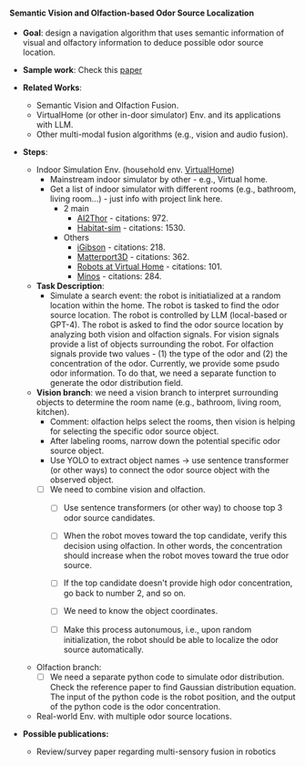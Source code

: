 #### Semantic Vision and Olfaction-based Odor Source Localization
* **Goal**: design a navigation algorithm that uses semantic information of visual and olfactory information to deduce possible odor source location. 
* **Sample work**: Check this [paper](./../../../Reference/semantic_OSL.pdf) 

* **Related Works**:
  * Semantic Vision and Olfaction Fusion.
  * VirtualHome (or other in-door simulator) Env. and its applications with LLM.
  * Other multi-modal fusion algorithms (e.g., vision and audio fusion).

* **Steps**:
  * Indoor Simulation Env. (household env. [VirtualHome](http://virtual-home.org/))
      * Mainstream indoor simulator by other - e.g., Virtual home.
      * Get a list of indoor simulator with different rooms (e.g., bathroom, living room...) - just info with project link here.
        * 2 main
          * [AI2Thor](https://ai2thor.allenai.org/) - citations: 972.
          * [Habitat-sim](https://github.com/facebookresearch/habitat-sim) - citations: 1530.
        * Others
          * [iGibson](https://stanfordvl.github.io/iGibson/intro.html) - citations: 218.
          * [Matterport3D](https://niessner.github.io/Matterport/) - citations: 362.
          * [Robots at Virtual Home](https://github.com/DavidFernandezChaves/RobotAtVirtualHome) - citations: 101.
          * [Minos](https://minosworld.github.io/) - citations: 284.
  * **Task Description**:
    * Simulate a search event: the robot is initiatialized at a random location within the home. The robot is tasked to find the odor source   location. The robot is controlled by LLM (local-based or GPT-4). The robot is asked to find the odor source location by analyzing both vision and olfaction signals. For vision signals provide a list of objects surrounding the robot. For olfaction signals provide two values - (1) the type of the odor and (2) the concentration of the odor. Currently, we provide some psudo odor information. To do that, we need a separate function to generate the odor distribution field. 
  * **Vision branch**: we need a vision branch to interpret surrounding objects to determine the room name (e.g., bathroom, living room, kitchen).
    * Comment: olfaction helps select the rooms, then vision is helping for selecting the specific odor source object.
    * After labeling rooms, narrow down the potential specific odor source object.
    * Use YOLO to extract object names -> use sentence transformer (or other ways) to connect the odor source object with the observed object.
    * [ ] We need to combine vision and olfaction.
      * [ ] Use sentence transformers (or other way) to choose top 3 odor source candidates.
      * [ ] When the robot moves toward the top candidate, verify this decision using olfaction. In other words, the concentration should increase when the robot moves toward the true odor source.
      * [ ] If the top candidate doesn't provide high odor concentration, go back to number 2, and so on.
      * [ ] We need to know the object coordinates.
      * [ ] Make this process autonumous, i.e., upon random initialization, the robot should be able to localize the odor source automatically.

   
  * Olfaction branch:
      * [ ] We need a separate python code to simulate odor distribution. Check the reference paper to find Gaussian distribution equation. The input of the python code is the robot position, and the output of the python code is the odor concentration.

  * Real-world Env. with multiple odor source locations. 
* **Possible publications:**
  * Review/survey paper regarding multi-sensory fusion in robotics
